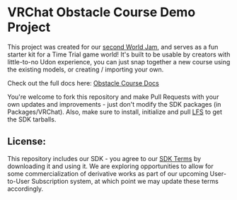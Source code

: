 # VRChat Obstacle Course Demo Project

This project was created for our [second World Jam](https://itch.io/jam/vrchat-obstacle-jam), and serves as a fun starter kit for a Time Trial game world!
It's built to be usable by creators with little-to-no Udon experience, you can just snap together a new course using the existing models, or creating / importing your own.

Check out the full docs here: [Obstacle Course Docs](https://docs.vrchat.com/docs/obstacle-course)

You're welcome to fork this repository and make Pull Requests with your own updates and improvements - just don't modify the SDK packages (in Packages/VRChat). Also, make sure to install, initialize and pull [LFS](https://git-lfs.github.com/) to get the SDK tarballs.

## License:
This repository includes our SDK - you agree to our [SDK Terms](https://hello.vrchat.com/legal/sdk) by downloading it and using it.
We are exploring opportunities to allow for some commercialization of derivative works as part of our upcoming User-to-User Subscription system, at which point we may update these terms accordingly.
